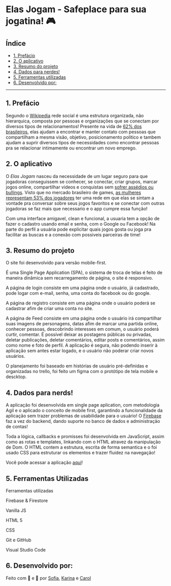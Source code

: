 #  Elas Jogam - Safeplace para sua jogatina! :video_game:

## Índice

* [1. Prefácio](#1-prefácio)
* [2. O aplicativo](#2-o-aplicativo)
* [3. Resumo do projeto](#3-resumo-do-projeto)
* [4. Dados para nerdes!](#4-dados-para-nerds)
* [5. Ferramentas utilizadas](#5-ferramentas-utilizadas)
* [6. Desenvolvido por:](#6-desenvolvido-por)

***

## 1. Prefácio

Segundo o [Wikipedia](https://pt.wikipedia.org/wiki/Rede_social) rede social é uma estrutura organizada, não hierarquica, composta por pessoas e organizações que se conectam por diversos tipos de relacionamentos! Presente na vida de [62% dos brasileiros](https://exame.com/negocios/dino_old/62-da-populacao-brasileira-esta-ativa-nas-redes-sociais/), elas ajudam a encontrar e manter contato com pessoas que compartilham a mesma visão, objetivo, posicionamento politico e tambem ajudam a suprir diversos tipos de necessidades como encontrar pessoas pra se relacionar intimamente ou encontrar um novo emprego.

## 2. O aplicativo

O _Elas Jogam_ nasceu da necessidade de um lugar seguro para que jogadoras conseguissem se conhecer, se conectar, criar grupos, marcar jogos online, compartilhar videos e conquistas sem [sofrer assédios ou bullings](http://www.parlamidia.com/gamefemme/). Visto que no mercado brasileiro de games, [as mulheres representam 53% dos jogadores](https://forbes.com.br/colunas/2019/06/mais-da-metade-dos-brasileiros-joga-games-eletronicos/) ter uma rede em que elas se sintam a vontade pra conversar sobre seus jogos favoritos e se conectar com outras jogadoras se faz mais que necessario e o app cumpre essa função!

Com uma interface amigavel, clean e funcional, a usuaria tem a opção de fazer o cadastro usando email e senha, com o Google ou Facebook! Na parte do perfil a usuária pode explicitar quais jogos gosta ou joga pra facilitar as buscas e a conexão com possiveis parceiras de time!


## 3. Resumo do projeto

O site foi desenvolvido para versão mobile-first.

É uma Single Page Application (SPA), o sistema de troca de telas é feito de maneira dinâmica sem recarregamento de página, o site é responsivo.

A página de login consiste em uma página onde o usuário, já cadastrado, pode logar com e-mail, senha, uma conta do facebook ou do google.

A página de registro consiste em uma página onde o usuário poderá se cadastrar afim de criar uma conta no site.

A página de Feed consiste em uma página onde o usuário irá compartilhar suas imagens de personagens, datas afim de marcar uma partida online, conhecer pessoas, descobrindo interesses em comum, o usuário poderá curtir, comentar. É possível deixar as postagens públicas ou privadas, deletar publicações, deletar comentários, editar posts e comentários, assim como nome e foto de perfil. A aplicação é segura, não podendo inserir à aplicação sem antes estar logado, e o usuário não poderar criar novos usuários.

O planejamento foi baseado em histórias de usuário pré-definidas e organizadas no trello, foi feito um figma com o protótipo de tela mobile e descktop.


## 4. Dados para nerds!

A aplicação foi desenvolvida em single page aplication, com metodologia Agil e o aplicado o conceito de mobile first, garantindo a funcionalidade da aplicação sem trazer problemas de usabilidade para o usuário! O [Firebase](https://firebase.google.com/?hl=pt-br&gclid=EAIaIQobChMIsozLq_Ob6gIVxYKRCh13JQKVEAAYASAAEgIhuvD_BwE) faz a vez do backend, dando suporte no banco de dados e administração de contas!

Toda a lógica, callbacks e promisses foi desenvolvida em JavaScript, assim como as rotas e templates, linkando com o HTML atravez da manipulação de Dom. O HTML contem a estrutura, escrita de forma semantica e o foi usado CSS para estruturar os elementos e trazer fluidez na navegação!

Você pode acessar a aplicação [aqui](https://rede-social-04.web.app)!


## 5. Ferramentas Utilizadas

Ferramentas utilizadas

Firebase & Firestore

Vanilla JS

HTML 5

CSS

Git e GitHub

Visual Studio Code


## 6. Desenvolvido por:

Feito com 🖤 e :muscle: por [Sofia](https://github.com/SofiaSimas), [Karina](https://github.com/karina1981) e [Carol](https://github.com/lz-tangerine)

